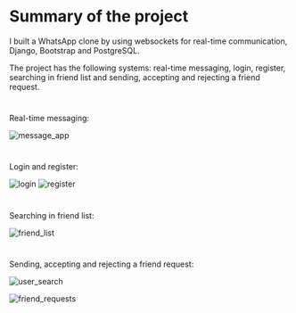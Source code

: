 # Summary of the project
 
 I built a WhatsApp clone by using websockets for real-time communication, Django, Bootstrap and PostgreSQL.

 The project has the following systems: real-time messaging, login, register, searching in friend list and sending, accepting and rejecting a friend request.

#

 Real-time messaging:

![message_app](https://user-images.githubusercontent.com/75032781/201332959-79f1fef1-5499-4497-8655-2fcd311cb927.gif)


#
 Login and register:
 
 ![login](https://user-images.githubusercontent.com/75032781/201394319-29154546-2710-4cd2-a2a2-7346fa1a8eed.png)
 ![register](https://user-images.githubusercontent.com/75032781/201394346-64d55e8e-d6c6-47e1-8907-9be5fed282ca.png)


#
 Searching in friend list:

![friend_list](https://user-images.githubusercontent.com/75032781/201390678-fbbc45eb-4add-474b-b2be-9048cd727dc1.png)


#
 Sending, accepting and rejecting a friend request:
 
 ![user_search](https://user-images.githubusercontent.com/75032781/201391670-0c5d8f6d-4f19-448d-a851-84e5cf947dcb.png)

 ![friend_requests](https://user-images.githubusercontent.com/75032781/201391696-a3dede26-4115-4803-a39b-139cf45b3c7e.png)
